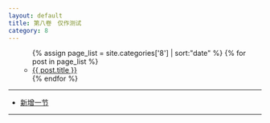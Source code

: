 ```yaml
---
layout: default
title: 第八卷　仅作测试
category: 8
---
```

<ul>
  <ul>
    {% assign page_list = site.categories['8'] | sort:"date" %}
    {% for post in page_list %}
      <li><a href="{{ post.url }}">{{ post.title }}</a></li>
    {% endfor %}
  </ul>
</ul>
<hr/>
  <ul class="pagination">
  <li ><a href="https://github.com/quenii/quenii.github.com/new/master/_posts">新增一节</a></li>
  </ul>
<hr>


